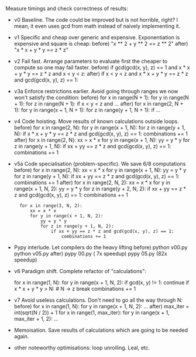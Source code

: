 Measure timings and check correctness of results:
- v0 Baseline. The code could be improved but is not horrible, right? I mean, it even uses gcd from math instead of naively implementing it.

- v1 Specific and cheap over generic and expensive. Exponentiation is expensive and square is cheap:
    before) "x ** 2 + y ** 2 == z ** 2"
    after) "x * x + y * y == z * z"

- v2 Fail fast. Arrange parameters to evaluate first the cheaper to compute so one may fail faster.
    before) if gcd(gcd(x, y), z) == 1 and x * x + y * y == z * z and x < y < z:
    after) if x < y < z and x * x + y * y == z * z and gcd(gcd(x, y), z) == 1:

- v3a Enforce restrictions earlier. Avoid going through ranges we now won't satisfy the condition:
    before)
        for x in range(N + 1):
            for y in range(N + 1):
                for z in range(N + 1):
                    if x < y < z and ...
    after)
        for x in range(2, N + 1):
            for y in range(x + 1, N + 1):
                for z in range(y + 1, N + 1):
                    if ...

- v4 Code hoisting. Move results of known calculations outside loops.
    before)
        for x in range(2, N):
            for y in range(x + 1, N):
                for z in range(y + 1, N):
                    if x * x + y * y == z * z and gcd(gcd(x, y), z) == 1:
                        combinations += 1
    after)
        for x in range(2, N):
            xx = x * x
            for y in range(x + 1, N):
                yy = y * y
                for z in range(y + 1, N):
                    if xx + yy == z * z and gcd(gcd(x, y), z) == 1:
                        combinations += 1

- v5a Code specialisation (problem-specific). We save 6/8 computations
    before)
        for x in range(2, N):
            xx = x * x
            for y in range(x + 1, N):
                yy = y * y
                for z in range(y + 1, N):
                    if xx + yy == z * z and gcd(gcd(x, y), z) == 1:
                        combinations += 1
    after)
        for x in range(2, N, 2):
            xx = x * x
            for y in range(x + 1, N, 2):
                yy = y * y
                for z in range(y + 2, N, 2):
                    if xx + yy == z * z and gcd(gcd(x, y), z) == 1:
                        combinations += 1

        for x in range(3, N, 2):
            xx = x * x
            for y in range(x + 1, N, 2):
                yy = y * y
                for z in range(y + 1, N, 2):
                    if xx + yy == z * z and gcd(gcd(x, y), z) == 1:
                        combinations += 1

- Pypy interlude. Let compilers do the heavy lifting
    before)
        python v00.py
        python v05.py
    after)
        pypy 00.py  ( 7x speedup)
        pypy 05.py  (82x speedup)

- v6 Paradigm shift. Complete refactor of "calculations":

    for x in range(1, N):
        for y in range(x + 1, N, 2):
            if gcd(x, y) != 1:
                continue
            if x * x + y * y > N:  # N -> z
                break
            combinations += 1

- v7 Avoid useless calculations. Don't need to go all the way through N:
    before)
        for x in range(1, N):
            for y in range(x + 1, N, 2):
                ...
    after)
        max_iter = int(sqrt(N / 2)) + 1
        for x in range(1, max_iter):
            for y in range(x + 1, max_iter + 1, 2):
                ...



- Memoisation. Save results of calculations which are going to be needed again.

- other noteworthy optimisations: loop unrolling. Leal, etc.
